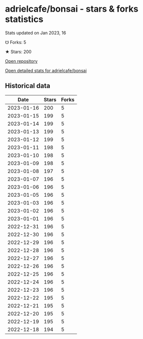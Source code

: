 # adrielcafe/bonsai - stars & forks statistics

Stats updated on Jan 2023, 16

☋ Forks: 5

★ Stars: 200

[Open repository](https://github.com/adrielcafe/bonsai)

[Open detailed stats for adrielcafe/bonsai](https://reviewgithub.com/rep/adrielcafe/bonsai)

## Historical data
| Date | Stars | Forks |
|------|-------|-------|
| 2023-01-16 | 200 | 5 | 
| 2023-01-15 | 199 | 5 | 
| 2023-01-14 | 199 | 5 | 
| 2023-01-13 | 199 | 5 | 
| 2023-01-12 | 199 | 5 | 
| 2023-01-11 | 198 | 5 | 
| 2023-01-10 | 198 | 5 | 
| 2023-01-09 | 198 | 5 | 
| 2023-01-08 | 197 | 5 | 
| 2023-01-07 | 196 | 5 | 
| 2023-01-06 | 196 | 5 | 
| 2023-01-05 | 196 | 5 | 
| 2023-01-03 | 196 | 5 | 
| 2023-01-02 | 196 | 5 | 
| 2023-01-01 | 196 | 5 | 
| 2022-12-31 | 196 | 5 | 
| 2022-12-30 | 196 | 5 | 
| 2022-12-29 | 196 | 5 | 
| 2022-12-28 | 196 | 5 | 
| 2022-12-27 | 196 | 5 | 
| 2022-12-26 | 196 | 5 | 
| 2022-12-25 | 196 | 5 | 
| 2022-12-24 | 196 | 5 | 
| 2022-12-23 | 196 | 5 | 
| 2022-12-22 | 195 | 5 | 
| 2022-12-21 | 195 | 5 | 
| 2022-12-20 | 195 | 5 | 
| 2022-12-19 | 195 | 5 | 
| 2022-12-18 | 194 | 5 | 

